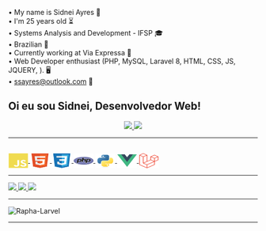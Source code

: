 • My name is Sidnei Ayres 👋
<br/>
• I'm 25 years old ⏳
<br/>
•  Systems Analysis and Development - IFSP 🎓
<br/>
• Brazilian 📍
<br/>
• Currently working at Via Expressa 🔨
<br/>
• Web Developer enthusiast (PHP, MySQL, Laravel 8,  HTML, CSS, JS, JQUERY, ). 🖥️
<br/>
• ssayres@outlook.com 📧
<br/>


## Oi eu sou  Sidnei, Desenvolvedor Web!

<div align="center">
  <a href="https://github.com/ssayres">
  <img height="180em" src="https://github-readme-stats.vercel.app/api?username=ssayres&show_icons=true&theme=monokai&include_all_commits=true&count_private=true"/>
  <img height="180em" src="https://github-readme-stats.vercel.app/api/top-langs/?username=ssayres&layout=compact&langs_count=7&theme=monokai"/>
</div>
  
 <hr/>
  
 <div style="display: inline_block"><br>
  <img align="center" alt="Rapha-Js" height="30" width="40" src="https://raw.githubusercontent.com/devicons/devicon/master/icons/javascript/javascript-plain.svg">
  <img align="center" alt="Rapha-HTML" height="30" width="40" src="https://raw.githubusercontent.com/devicons/devicon/master/icons/html5/html5-original.svg">
  <img align="center" alt="Rapha-CSS" height="30" width="40" src="https://raw.githubusercontent.com/devicons/devicon/master/icons/css3/css3-original.svg">
  <img align="center" alt="Rapha-CSS" height="30" width="40" src="https://raw.githubusercontent.com/devicons/devicon/master/icons/php/php-original.svg">
  <img align="center" alt="Rapha-Python" height="30" width="40" src="https://raw.githubusercontent.com/devicons/devicon/master/icons/python/python-original.svg">
  <img align="center" alt="Rapha-Vue" height="30" width="40" src="https://github.com/devicons/devicon/blob/master/icons/vuejs/vuejs-original.svg">
  <img align="center" alt="Rapha-Laravel" height="30" width="40" src="https://github.com/devicons/devicon/blob/master/icons/laravel/laravel-original.svg">
</div>

<hr/>

<div>
  <!-- <a href="https://www.instagram.com/ayres_sidnei/" target="_blank">
    <img src="https://img.shields.io/badge/-Instagram-%23E4405F?style=for-the-badge&logo=instagram&logoColor=white" target="_blank"/>
  </a> -->

  <a href="https://open.spotify.com/artist/49fT1d51nkUIYWbWxwdyVI?si=e6h1-L1-Ty2tMNPsXLnZRw" target="_blank">
    <img src="https://img.shields.io/badge/Spotify-1ED760?&style=for-the-badge&logo=spotify&logoColor=white" target="_blank"/>
  </a>

  <a href="mailto:ssayres@outlook.com">
    <img
      src="https://img.shields.io/badge/Microsoft_Outlook-0078D4?style=for-the-badge&logo=microsoft-outlook&logoColor=white"
      target="_blank"
    />
  </a>

  <a href="https://linkedin.com/in/sidnei-ayres-8a5806140" target="_blank">
    <img src="https://img.shields.io/badge/-LinkedIn-%230077B5?style=for-the-badge&logo=linkedin&logoColor=white" target="_blank"/>
  </a>
  <hr/>
  <img align="center" alt="Rapha-Larvel"height="200"width="850"src="https://miro.medium.com/v2/resize:fit:640/format:webp/1*5eu2YRotl6kL2tVLGVmGTg.gif">
</div>

<hr/>
  
  
  
   


